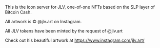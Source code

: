 This is the icon server for JLV, one-of-one NFTs based on the SLP layer of Bitcoin Cash.

All artwork is © @jlv.art on Instagram.

All JLV tokens have been minted by the request of @jlv.art

Check out his beautiful artwork at https://www.instagram.com/jlv.art/
